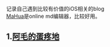 记录自己遇到比较有价值的iOS相关的blog </br> [MaHua](http://mahua.jser.me/)是online md编辑器，比较好用。

##  1.[阿毛的蛋疼地](http://xiangwangfeng.com/)
